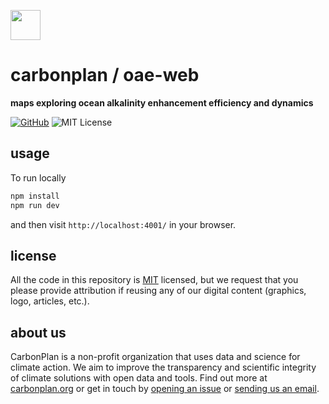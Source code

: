<img
  src='https://carbonplan-assets.s3.amazonaws.com/monogram/dark-small.png'
  height='48'
/>

# carbonplan / oae-web

**maps exploring ocean alkalinity enhancement efficiency and dynamics**

[![GitHub][github-badge]][github]
![MIT License][]

[github]: https://github.com/carbonplan/oae-web
[github-badge]: https://flat.badgen.net/badge/-/github?icon=github&label
[mit license]: https://flat.badgen.net/badge/license/MIT/blue

## usage

To run locally

```js
npm install
npm run dev
```

and then visit `http://localhost:4001/` in your browser.

## license

All the code in this repository is [MIT](https://choosealicense.com/licenses/mit/) licensed, but we request that you please provide attribution if reusing any of our digital content (graphics, logo, articles, etc.).

## about us

CarbonPlan is a non-profit organization that uses data and science for climate action. We aim to improve the transparency and scientific integrity of climate solutions with open data and tools. Find out more at [carbonplan.org](https://carbonplan.org/) or get in touch by [opening an issue](https://github.com/carbonplan/simple-site/issues/new) or [sending us an email](mailto:hello@carbonplan.org).
